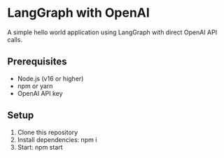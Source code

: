 # LangGraph with OpenAI

A simple hello world application using LangGraph with direct OpenAI API calls.

## Prerequisites

- Node.js (v16 or higher)
- npm or yarn
- OpenAI API key

## Setup

1. Clone this repository
2. Install dependencies: npm i
3. Start: npm start